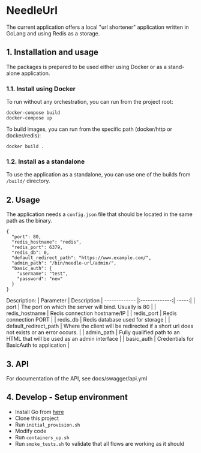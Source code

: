 # NeedleUrl

The current application offers a local "url shortener" application written in GoLang and using Redis as a storage.

## 1. Installation and usage
The packages is prepared to be used either using Docker or as a stand-alone application.

### 1.1. Install using Docker

To run without any orchestration, you can run from the project root:
```
docker-compose build
docker-compose up
```

To build images, you can run from the specific path (docker/http or docker/redis):
```
docker build .
```

### 1.2. Install as a standalone
To use the application as a standalone, you can use one of the builds from `/build/` directory.

## 2. Usage

The application needs a `config.json` file that should be located in the same path as the binary.

```
{
  "port": 80,
  "redis_hostname": "redis",
  "redis_port": 6379,
  "redis_db": 0,
  "default_redirect_path": "https://www.example.com/",
  "admin_path": "/bin/needle-url/admin/",
  "basic_auth": {
    "username": "test",
    "password": "new"
  }
}
```
Description:
| Parameter | Description
| ------------- |:-------------:| -----:|
| port | The port on which the server will bind. Usually is 80 |
| redis_hostname | Redis connection hostname/IP |
| redis_port | Redis connection PORT |
| redis_db | Redis database used for storage |
| default_redirect_path | Where the client will be redirected if a short url does not exists or an error occurs. |
| admin_path | Fully qualified path to an HTML that will be used as an admin interface |
| basic_auth | Credentials for BasicAuth to application |

## 3. API

For documentation of the API, see docs/swagger/api.yml


## 4. Develop - Setup environment

- Install Go from [here](https://golang.org/)
- Clone this project
- Run `initial_provision.sh`
- Modify code
- Run `containers_up.sh`
- Run `smoke_tests.sh` to validate that all flows are working as it should